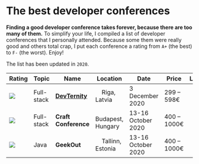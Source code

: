 # The best developer conferences

**Finding a good developer conference takes forever, because there are too many of them.** To simplify your life, I compiled a list of developer conferences that I personally attended. Because some them were really good and others total crap, I put each conference a rating from `A+` (the best) to `F-` (the worst). Enjoy!

The list has been updated in `2020`.



| Rating | Topic | Name        | Location        | Date            | Price      | Link |
| ------- | --- | ----------- | --------------- | --------------- | ---------- | ----- | 
| ![](https://img.shields.io/badge/A+-success)       |  Full-stack | **[DevTernity](https://devternity.com)** | <img src="https://cdnjs.cloudflare.com/ajax/libs/flag-icon-css/3.1.0/flags/1x1/lv.svg" width="13px"/> Riga, Latvia | 3 December 2020 | 299 – 598€ | <a href="https://devternity.com"><img src="https://img.icons8.com/metro/50/000000/external-link.png" width="13px"/></a> | 
| ![](https://img.shields.io/badge/A-success)      |  Full-stack | **Craft Conference** | <img src="https://cdnjs.cloudflare.com/ajax/libs/flag-icon-css/3.1.0/flags/1x1/hu.svg" width="13px"/> Budapest, Hungary | 13-16 October 2020 | 400 – 1000€ | <a href="https://devternity.com"><img src="https://img.icons8.com/metro/50/000000/external-link.png" width="13px"/></a> |
| ![](https://img.shields.io/badge/B-yellow)      | Java | **GeekOut** | <img src="https://cdnjs.cloudflare.com/ajax/libs/flag-icon-css/3.1.0/flags/1x1/ee.svg" width="13px"/> Tallinn, Estonia | 13-16 October 2020 | 400 – 1000€ | <a href="https://devternity.com"><img src="https://img.icons8.com/metro/50/000000/external-link.png" width="13px"/></a> |

